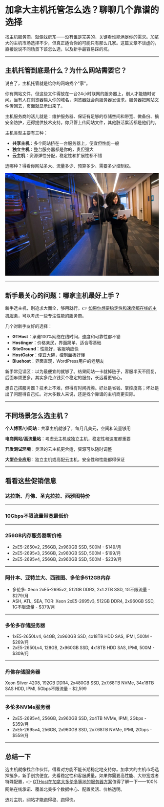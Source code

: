 # 加拿大主机托管怎么选？聊聊几个靠谱的选择

找主机服务商，就像找房东——没有谁是完美的，关键看谁能满足你的需求。加拿大的主机市场选择不少，但真正适合你的可能只有那么几家。这篇文章不谈虚的，直接说说不同场景下该怎么选，以及新手最容易踩的坑。

---

## 主机托管到底是什么？为什么网站需要它？

说白了，主机托管就是给你的网站找个"家"。

你有网站文件，但这些文件得放在一台24小时联网的服务器上，别人才能随时访问。当有人在浏览器输入你的域名，浏览器就会向服务器发请求，服务器把网站文件传回去，页面就显示出来了。

主机服务商的活儿就是：维护服务器、保证有足够的存储空间和带宽、做备份、搞安全防护，还得提供技术支持。你只管上传网站文件，其他脏活累活都是他们的。

主机类型主要有三种：
- **共享主机**：多个网站挤在一台服务器上，便宜但性能一般
- **独立主机**：整台服务器都是你的，贵但强大
- **云主机**：资源弹性分配，稳定性和扩展性都不错

选哪种？得看你网站多大、流量多少、预算多少、需要多少控制权。

![主机托管服务示意图](image/3143813567.webp)

---

## 新手最关心的问题：哪家主机最好上手？

新手选主机，别追求大而全，够用就行。👉 [如果你想要稳定性和速度都在线的主机服务](https://cp.gthost.com/en/join/72c7e6b2fc118929f9ede2978f008806)，可以考虑一些专注性能的服务商。

几个对新手友好的选择：
- **GTHost**：承诺100%网络在线时间，速度和可靠性都不错
- **Hostinger**：价格亲民，界面简单，适合零基础
- **SiteGround**：性能好，客服响应快
- **HostGator**：便宜大碗，控制面板好懂
- **Bluehost**：界面直观，WordPress用户的老朋友

新手常见误区：以为最便宜的就够了。结果网站一卡就掉链子，客服半天不回复，后面麻烦更多。其实多花点钱买个稳定的服务，长远看更省心。

想自己搭服务器？技术上不难，但得有时间折腾。好处是省钱、掌控度高；坏处是出了问题得自己扛。对大多数人来说，还是找个靠谱的主机商更实际。

---

## 不同场景怎么选主机？

**个人博客/小网站**：共享主机就够了，每月几美元，空间和流量够用

**电商网站/高流量站**：考虑云主机或独立主机，稳定性和速度都重要

**开发测试环境**：灵活的云主机更合适，资源可以随时调整

**大型企业应用**：独立主机或高配云主机，安全性和性能都得保证

---

## 看看这些促销信息



### 达拉斯、丹佛、圣克拉拉、西雅图特价

---



### 10Gbps不限流量带宽最低价

---



### 256GB内存服务器新价格

- 2xE5-2650v2, 256GB, 2x960GB SSD, 500M - $149/月
- 2xE5-2695v3, 256GB, 2x960GB SSD, 500M - $199/月
- 2xE5-2695v4, 256GB, 2x960GB SSD, 500M - $239/月

---



### 阿什本、亚特兰大、西雅图、多伦多512GB内存

- 多伦多: Xeon 2xE5-2695v2, 512GB DDR3, 2x1.2TB SSD, 1G不限流量 - $279/月
- ASH, ATL, SEA, TOR: Xeon 2xE5-2695v3, 512GB DDR4, 2x960GB SSD, 1G不限流量 - $379/月

---



### 多伦多存储服务器

- 1xE5-2650Lv4, 64GB, 2x960GB SSD, 4x18TB HDD SAS, IPMI, 500M - $269/月
- 2xE5-2650Lv4, 128GB, 2x960GB SSD, 4x18TB HDD SAS, IPMI, 500M - $309/月

---



### 丹佛存储服务器

Xeon Silver 4208, 192GB DDR4, 2x480GB SSD, 2x7.68TB NVMe, 34x18TB SAS HDD, IPMI, 5Gbps不限流量 - $2,599

---



### 多伦多NVMe服务器

- 2xE5-2695v4, 256GB, 2x960GB SSD, 2x4TB NVMe, IPMI, 2Gbps - $359/月
- 2xE5-2695v4, 256GB, 2x960GB SSD, 2x7.68TB NVMe, IPMI, 2Gbps - $559/月

---

## 总结一下

选主机就像找合作伙伴，得看对方能不能长期稳定地支持你。加拿大的主机市场选择挺多，新手别贪便宜，先看稳定性和客服质量。如果你需要高性能、大带宽或者特殊配置，👉 [GTHost在加拿大多伦多等地的服务器方案](https://cp.gthost.com/en/join/72c7e6b2fc118929f9ede2978f008806)值得了解一下——100%网络在线承诺、覆盖北美多个数据中心、配置灵活、价格透明。

选对主机，网站才能跑得稳、跑得快。
